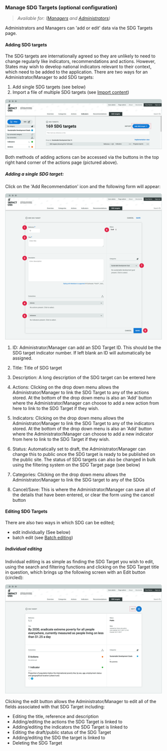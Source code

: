 ### Manage SDG Targets (optional configuration)

> _Available for: ([Managers](/managers/manager.md) and [Administrators](/admins/admin.md))_

Administrators and Managers can 'add or edit' data via the SDG Targets page.

#### Adding SDG targets

The SDG targets are internationally agreed so they are unlikely to need to change regularly like indicators, recommendations and actions. However, States may wish to develop national indicators relevant to their context, which need to be added to the application. There are two ways for an Administrator/Manager to add SDG targets:

1. Add single SDG targets (see below)
2. Import a file of multiple SDG targets (see [Import content](/managers/import.md))

![](/assets/m-sdgtarget-list.png)

Both methods of adding actions can be accessed via the buttons in the top right hand corner of the actions page (pictured above).

##### Adding a single SDG target:

Click on the 'Add Recommendation' icon and the following form will appear:

![](/assets/m-sdgtarget-add-new.png)

1. ID: Administrator/Manager can add an SDG Target ID. This should be the SDG target indicator number. If left blank an ID will automatically be assigned.

2. Title: Title of SDG target

3. Description: A long description of the SDG target can be entered here

4. Actions: Clicking on the drop down menu allows the Administrator/Manager to link the SDG Target to any of the actions stored. At the bottom of the drop down menu is also an 'Add' button where the Administrator/Manager can choose to add a new action from here to link to the SDG Target if they wish.

5. Indicators: Clicking on the drop down menu allows the Administrator/Manager to link the SDG Target to any of the indicators stored. At the bottom of the drop down menu is also an 'Add' button where the Administrator/Manager can choose to add a new indicator from here to link to the SDG Target if they wish.

6. Status: Automatically set to draft, the Administrator/Manager can change this to public once the SDG target is ready to be published on the public site. The status of SDG targets can also be changed in bulk using the filtering system on the SDG Target page (see below)

7. Categories: Clicking on the drop down menu allows the Administrator/Manager to link the SDG target to any of the SDGs

8. Cancel/Save: This is where the Administrator/Manager can save all of the details that have been entered, or clear the form using the cancel button

#### Editing SDG Targets

There are also two ways in which SDG can be edited;

* edit individually (See below)
* batch edit (see [Batch editing](/managers/batch-edit.md))

##### Individual editing

Individual editing is as simple as finding the SDG Target you wish to edit, using the search and filtering functions and clicking on the SDG Target title in question, which brings up the following screen with an Edit button (circled):

![](/assets/m-sdgtarget-single.png)

Clicking the edit button allows the Administrator/Manager to edit all of the fields associated with that SDG Target including:

* Editing the title, reference and description
* Adding/editing the actions the SDG Target is linked to
* Adding/editing the indicators the SDG Target is linked to
* Editing the draft/public status of the SDG Target
* Adding/editing the SDG the target is linked to
* Deleting the SDG Target
